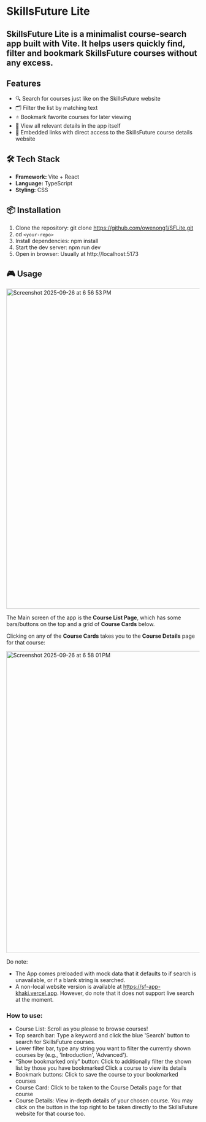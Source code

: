 # SkillsFuture Lite
## SkillsFuture Lite is a minimalist course-search app built with Vite. It helps users quickly find, filter and bookmark SkillsFuture courses without any excess. 

## Features
- 🔍 Search for courses just like on the SkillsFuture website
- 🗂️ Filter the list by matching text
- ⭐ Bookmark favorite courses for later viewing
- 📅 View all relevant details in the app itself
- 📱 Embedded links with direct access to the SkillsFuture course details website

## 🛠️ Tech Stack
- **Framework:** Vite + React 
- **Language:** TypeScript
- **Styling:** CSS 

## 📦 Installation
1. Clone the repository:
git clone https://github.com/owenong1/SFLite.git
2. cd `<your-repo>`
3. Install dependencies:
npm install   
4. Start the dev server:
npm run dev   
5. Open in browser:
Usually at http://localhost:5173

## 🎮 Usage
<img width="1468" height="835" alt="Screenshot 2025-09-26 at 6 56 53 PM" src="https://github.com/user-attachments/assets/a7ef4ce1-f1e3-4ecc-ae05-0d2fa892f930" />

The Main screen of the app is the **Course List Page**, which has some bars/buttons on the top and a grid of **Course Cards** below. 

Clicking on any of the **Course Cards** takes you to the **Course Details** page for that course:

<img width="1039" height="787" alt="Screenshot 2025-09-26 at 6 58 01 PM" src="https://github.com/user-attachments/assets/ea9480ff-6d80-4682-be28-e3cae6d2f65f" />

Do note:
- The App comes preloaded with mock data that it defaults to if search is unavailable, or if a blank string is searched.
- A non-local website version is available at https://sf-app-khaki.vercel.app. However, do note that it does not support live search at the moment.

### How to use:
- Course List: Scroll as you please to browse courses!
- Top search bar: Type a keyword and click the blue 'Search' button to search for SkillsFuture courses.
- Lower filter bar, type any string you want to filter the currently shown courses by (e.g., 'Introduction', 'Advanced').
- "Show bookmarked only" button: Click to additionally filter the shown list by those you have bookmarked
Click a course to view its details
- Bookmark buttons: Click to save the course to your bookmarked courses
- Course Card: Click to be taken to the Course Details page for that course
- Course Details: View in-depth details of your chosen course. You may click on the button in the top right to be taken directly to the SkillsFuture website for that course too.

